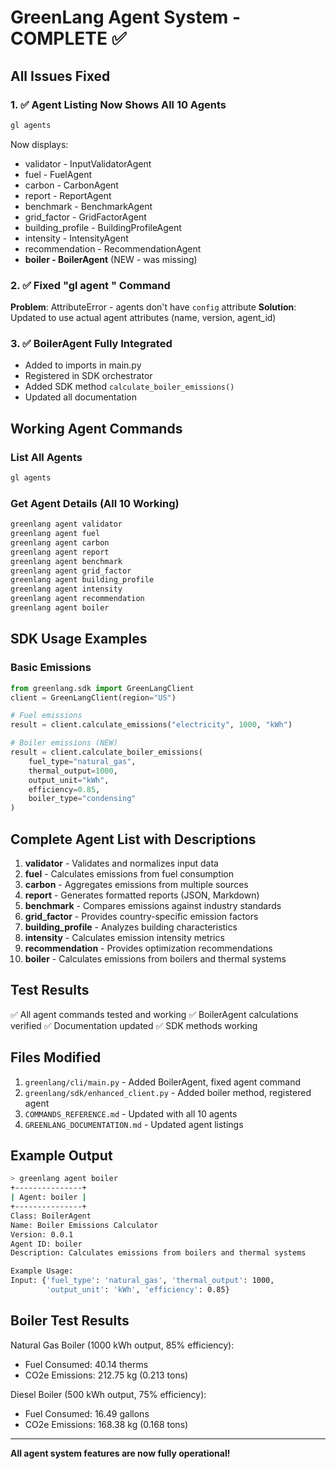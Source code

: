 # GreenLang Agent System - COMPLETE ✅

## All Issues Fixed

### 1. ✅ **Agent Listing Now Shows All 10 Agents**
```bash
gl agents
```
Now displays:
- validator - InputValidatorAgent
- fuel - FuelAgent  
- carbon - CarbonAgent
- report - ReportAgent
- benchmark - BenchmarkAgent
- grid_factor - GridFactorAgent
- building_profile - BuildingProfileAgent
- intensity - IntensityAgent
- recommendation - RecommendationAgent
- **boiler - BoilerAgent** (NEW - was missing)

### 2. ✅ **Fixed "gl agent <name>" Command**
**Problem**: AttributeError - agents don't have `config` attribute
**Solution**: Updated to use actual agent attributes (name, version, agent_id)

### 3. ✅ **BoilerAgent Fully Integrated**
- Added to imports in main.py
- Registered in SDK orchestrator
- Added SDK method `calculate_boiler_emissions()`
- Updated all documentation

## Working Agent Commands

### List All Agents
```bash
gl agents
```

### Get Agent Details (All 10 Working)
```bash
greenlang agent validator
greenlang agent fuel
greenlang agent carbon
greenlang agent report
greenlang agent benchmark
greenlang agent grid_factor
greenlang agent building_profile
greenlang agent intensity
greenlang agent recommendation
greenlang agent boiler
```

## SDK Usage Examples

### Basic Emissions
```python
from greenlang.sdk import GreenLangClient
client = GreenLangClient(region="US")

# Fuel emissions
result = client.calculate_emissions("electricity", 1000, "kWh")

# Boiler emissions (NEW)
result = client.calculate_boiler_emissions(
    fuel_type="natural_gas",
    thermal_output=1000,
    output_unit="kWh",
    efficiency=0.85,
    boiler_type="condensing"
)
```

## Complete Agent List with Descriptions

1. **validator** - Validates and normalizes input data
2. **fuel** - Calculates emissions from fuel consumption
3. **carbon** - Aggregates emissions from multiple sources
4. **report** - Generates formatted reports (JSON, Markdown)
5. **benchmark** - Compares emissions against industry standards
6. **grid_factor** - Provides country-specific emission factors
7. **building_profile** - Analyzes building characteristics
8. **intensity** - Calculates emission intensity metrics
9. **recommendation** - Provides optimization recommendations
10. **boiler** - Calculates emissions from boilers and thermal systems

## Test Results

✅ All agent commands tested and working
✅ BoilerAgent calculations verified
✅ Documentation updated
✅ SDK methods working

## Files Modified

1. `greenlang/cli/main.py` - Added BoilerAgent, fixed agent command
2. `greenlang/sdk/enhanced_client.py` - Added boiler method, registered agent
3. `COMMANDS_REFERENCE.md` - Updated with all 10 agents
4. `GREENLANG_DOCUMENTATION.md` - Updated agent listings

## Example Output

```bash
> greenlang agent boiler
+---------------+
| Agent: boiler |
+---------------+
Class: BoilerAgent
Name: Boiler Emissions Calculator
Version: 0.0.1
Agent ID: boiler
Description: Calculates emissions from boilers and thermal systems

Example Usage:
Input: {'fuel_type': 'natural_gas', 'thermal_output': 1000, 
        'output_unit': 'kWh', 'efficiency': 0.85}
```

## Boiler Test Results

Natural Gas Boiler (1000 kWh output, 85% efficiency):
- Fuel Consumed: 40.14 therms
- CO2e Emissions: 212.75 kg (0.213 tons)

Diesel Boiler (500 kWh output, 75% efficiency):
- Fuel Consumed: 16.49 gallons
- CO2e Emissions: 168.38 kg (0.168 tons)

---
**All agent system features are now fully operational!**